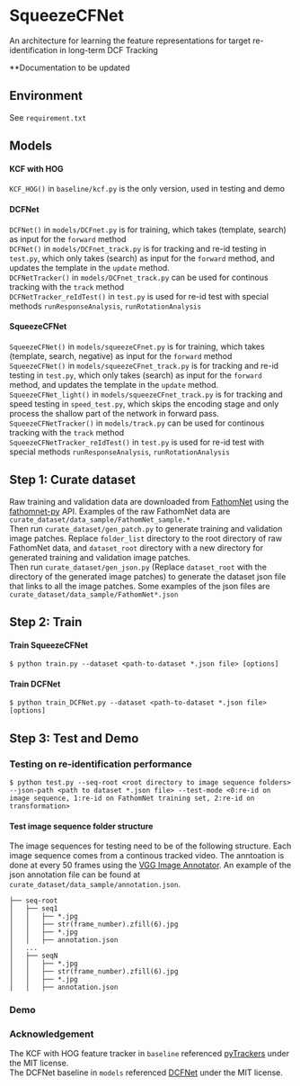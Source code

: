 # SqueezeCFNet
An architecture for learning the feature representations for target re-identification
in long-term DCF Tracking <br>

**Documentation to be updated

## Environment
See `requirement.txt`

## Models

#### KCF with HOG
`KCF_HOG()` in `baseline/kcf.py` is the only version, used in testing and demo
#### DCFNet
`DCFNet()` in `models/DCFnet.py` is for training, which takes (template, search) as input for the `forward` method <br>
`DCFNet()` in `models/DCFnet_track.py` is for tracking and re-id testing in `test.py`, which only takes (search) as input for the `forward` method, and updates the template in the `update` method. <br>
`DCFNetTracker()` in `models/DCFnet_track.py` can be used for continous tracking with the `track` method <br>
`DCFNetTracker_reIdTest()` in `test.py` is used for re-id test with special methods `runResponseAnalysis`, `runRotationAnalysis`<br>
#### SqueezeCFNet
`SqueezeCFNet()` in `models/squeezeCFnet.py` is for training, which takes (template, search, negative) as input for the `forward` method <br>
`SqueezeCFNet()` in `models/squeezeCFnet_track.py` is for tracking and re-id testing in `test.py`, which only takes (search) as input for the `forward` method, and updates the template in the `update` method. <br>
`SqueezeCFNet_light()` in `models/squeezeCFnet_track.py` is for tracking and speed testing in `speed_test.py`, which skips the encoding stage and only process the shallow part of the network in forward pass.
`SqueezeCFNetTracker()` in `models/track.py` can be used for continous tracking with the `track` method <br>
`SqueezeCFNetTracker_reIdTest()` in `test.py` is used for re-id test with special methods `runResponseAnalysis`, `runRotationAnalysis` <br>

##  Step 1: Curate dataset
Raw training and validation data are downloaded from [FathomNet](https://www.mbari.org/data/fathomnet/) using the [fathomnet-py](https://fathomnet-py.readthedocs.io/en/latest/) API. Examples of the raw FathomNet data are `curate_dataset/data_sample/FathomNet_sample.*` <br>
Then run `curate_dataset/gen_patch.py` to generate training and validation image patches. Replace `folder_list` directory to the root directory of raw FathomNet data, and `dataset_root` directory with a new directory for generated training and validation image patches. <br>
Then run `curate_dataset/gen_json.py` (Replace `dataset_root` with the directory of the generated image patches) to generate the dataset json file that links to all the image patches. Some examples of the json files are `curate_dataset/data_sample/FathomNet*.json`

## Step 2: Train
#### Train SqueezeCFNet
```console
$ python train.py --dataset <path-to-dataset *.json file> [options]
```
#### Train DCFNet
```console
$ python train_DCFNet.py --dataset <path-to-dataset *.json file> [options]
```

## Step 3: Test and Demo
### Testing on re-identification performance
```console
$ python test.py --seq-root <root directory to image sequence folders> --json-path <path to dataset *.json file> --test-mode <0:re-id on image sequence, 1:re-id on FathomNet training set, 2:re-id on transformation>
```
#### Test image sequence folder structure
The image sequences for testing need to be of the following structure. Each image sequence comes from a continous tracked video. The anntoation is done at every 50 frames using the [VGG Image Annotator](https://www.robots.ox.ac.uk/~vgg/software/via/). An example of the json annotation file can be found at `curate_dataset/data_sample/annotation.json`. <br>
```
├── seq-root
│   ├── seq1
│   │   ├── *.jpg
│   │   ├── str(frame_number).zfill(6).jpg
│   │   ├── *.jpg
│   │   ├── annotation.json
│   ...
│   ├── seqN
│   │   ├── *.jpg
│   │   ├── str(frame_number).zfill(6).jpg
│   │   ├── *.jpg
│   │   ├── annotation.json
```
### Demo



### Acknowledgement
The KCF with HOG feature tracker in `baseline` referenced [pyTrackers](https://github.com/fengyang95/pyCFTrackers) under the MIT license. <br>
The DCFNet baseline in `models` referenced [DCFNet](https://github.com/foolwood/DCFNet_pytorch) under the MIT license.
